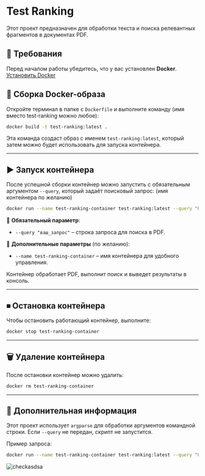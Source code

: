 # Test Ranking

Этот проект предназначен для обработки текста и поиска релевантных фрагментов в документах PDF.  

## 🔧 Требования

Перед началом работы убедитесь, что у вас установлен **Docker**.  
[Установить Docker](https://docs.docker.com/get-docker/)

## 🚀 Сборка Docker-образа

Откройте терминал в папке с `Dockerfile` и выполните команду (имя вместо test-ranking можно любое):

```bash
docker build -t test-ranking:latest .
```

Эта команда создаст образ с именем `test-ranking:latest`, который затем можно будет использовать для запуска контейнера.

---

## ▶️ Запуск контейнера

После успешной сборки контейнер можно запустить с обязательным аргументом `--query`, который задаёт поисковый запрос:
(имя контейнера по желанию)
```bash
docker run --name test-ranking-container test-ranking:latest --query "GigaGAN discriminator layers"
```

🔹 **Обязательный параметр**:  
- `--query "ваш_запрос"` – строка запроса для поиска в PDF.

🔹 **Дополнительные параметры** (по желанию):  
- `--name test-ranking-container` – имя контейнера для удобного управления.

Контейнер обработает PDF, выполнит поиск и выведет результаты в консоль.

---

## ⏹ Остановка контейнера

Чтобы остановить работающий контейнер, выполните:

```bash
docker stop test-ranking-container
```

---

## 🗑 Удаление контейнера

После остановки контейнер можно удалить:

```bash
docker rm test-ranking-container
```

---

## 📝 Дополнительная информация

Этот проект использует `argparse` для обработки аргументов командной строки. Если `--query` не передан, скрипт не запустится.

Пример запроса:
```bash
docker run --name test-ranking-container test-ranking:latest --query "GigaGAN discriminator layers"
```

![checkasdsa](https://github.com/user-attachments/assets/30893d23-dc25-4ef4-bd2f-e389c06d753e)

